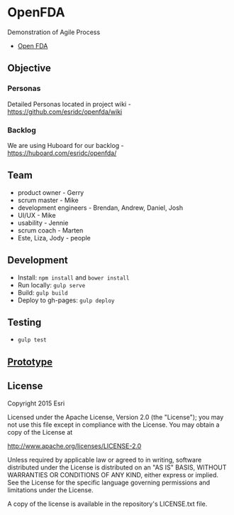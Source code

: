 # OpenFDA

Demonstration of Agile Process

- [Open FDA](https://open.fda.gov/)

## Objective

### Personas

Detailed Personas located in project wiki  - https://github.com/esridc/openfda/wiki

### Backlog

We are using Huboard for our backlog - https://huboard.com/esridc/openfda/

## Team

- product owner - Gerry
- scrum master - Mike
- development engineers - Brendan, Andrew, Daniel, Josh
- UI/UX - Mike
- usability - Jennie
- scrum coach - Marten
- Este, Liza, Jody - people

## Development

* Install: `npm install` and `bower install`
* Run locally: `gulp serve`
* Build: `gulp build`
* Deploy to gh-pages: `gulp deploy`

## Testing
* `gulp test`

## [Prototype](http://esridc.github.io/openfda/)


## License 

Copyright 2015 Esri

Licensed under the Apache License, Version 2.0 (the "License"); you may not use this file except in compliance with the License. You may obtain a copy of the License at

http://www.apache.org/licenses/LICENSE-2.0

Unless required by applicable law or agreed to in writing, software distributed under the License is distributed on an "AS IS" BASIS, WITHOUT WARRANTIES OR CONDITIONS OF ANY KIND, either express or implied. See the License for the specific language governing permissions and limitations under the License.

A copy of the license is available in the repository's LICENSE.txt file. 
